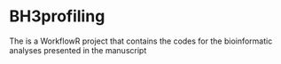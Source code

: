 # BH3profiling
The is a WorkflowR project that contains the codes for the bioinformatic analyses presented in the manuscript

